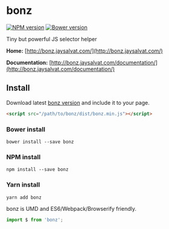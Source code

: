 # bonz

[![NPM version](https://badge.fury.io/js/bonz.svg)](http://badge.fury.io/js/bonz)
[![Bower version](https://badge.fury.io/bo/bonz.svg)](http://badge.fury.io/bo/bonz)

Tiny but powerful JS selector helper

**Home:**
[http://bonz.jaysalvat.com/](http://bonz.jaysalvat.com/)

**Documentation:**
[http://bonz.jaysalvat.com/documentation/](http://bonz.jaysalvat.com/documentation/)

## Install

Download latest [bonz version](http://jaysalvat.github.io/bonz/releases/latest/bonz.zip) and include it to your page.

```html
<script src="/path/to/bonz/dist/bonz.min.js"></script>
```

### Bower install

    bower install --save bonz

### NPM install

    npm install --save bonz

### Yarn install

    yarn add bonz

bonz is UMD and ES6/Webpack/Browserify friendly.

```javascript
import $ from 'bonz';
```

